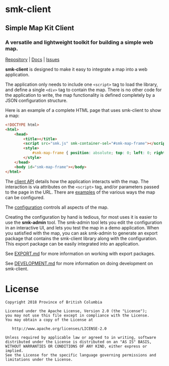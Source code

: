 # smk-client
## Simple Map Kit Client
### A versatile and lightweight toolkit for building a simple web map.

[Repository](https://github.com/bcgov/smk-client)
|
[Docs](https://bcgov.github.io/smk-client/)
|
[Issues](https://github.com/bcgov/smk/issues)

**smk-client** is designed to make it easy to integrate a map into a web application.

The application only needs to include one `<script>` tag to load the library, and define a single `<div>` tag to contain the map.
There is no other code for the application to write, the map functionality is defined completely by a JSON configuration structure.

Here is an example of a complete HTML page that uses smk-client to show a map:

```html
<!DOCTYPE html>
<html>
    <head>
        <title></title>
        <script src="smk.js" smk-container-sel="#smk-map-frame"></script>
        <style>
            #smk-map-frame { position: absolute; top: 0; left: 0; right: 0; bottom: 0; margin: 0; padding: 0; }
        </style>
    </head>
    <body id="smk-map-frame"></body>
</html>
```

The [client API](https://bcgov.github.io/smk-client/SMK-Client-API) details how the application interacts with the map. 
The interaction is via attributes on the `<script>` tag, and/or parameters passed to the page in the URL.
There are [examples](https://bcgov.github.io/smk-client/SMK-Client-API-Examples) of the various ways the map can be configured.

The [configuration](https://bcgov.github.io/smk-client/SMK-Client-Configuration) controls all aspects of the map.

Creating the configuration by hand is tedious, for most uses it is easier to use the **smk-admin** tool.
The smk-admin tool lets you edit the configuration in an interactive UI, and lets you test the map in a demo application.
When you satisfied with the map, you can ask smk-admin to generate an export package that contains the smk-client library along with the configuration.
This export package can be easily integrated into an application.

See [EXPORT.md](EXPORT.md) for more information on working with export packages.

See [DEVELOPMENT.md](DEVELOPMENT.md) for more information on doing development on smk-client.

# License
```
Copyright 2018 Province of British Columbia

Licensed under the Apache License, Version 2.0 (the "License");
you may not use this file except in compliance with the License.
You may obtain a copy of the License at

   http://www.apache.org/licenses/LICENSE-2.0

Unless required by applicable law or agreed to in writing, software
distributed under the License is distributed on an "AS IS" BASIS,
WITHOUT WARRANTIES OR CONDITIONS OF ANY KIND, either express or implied.
See the License for the specific language governing permissions and
limitations under the License.
```
